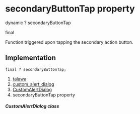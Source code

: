 
<div>

# secondaryButtonTap property

</div>


dynamic ? secondaryButtonTap


final




Function triggered upon tapping the secondary action button.



## Implementation

``` language-dart
final ? secondaryButtonTap;
```







1.  [talawa](../../index.md)
2.  [custom_alert_dialog](../../widgets_custom_alert_dialog/)
3.  [CustomAlertDialog](../../widgets_custom_alert_dialog/CustomAlertDialog-class.md)
4.  secondaryButtonTap property

##### CustomAlertDialog class







